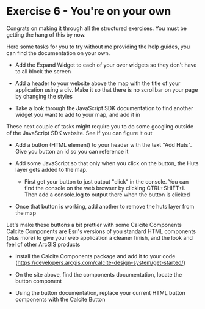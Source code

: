 # Exercise 6 - You're on your own

Congrats on making it through all the structured exercises. You must be getting the hang of this by now.

Here some tasks for you to try without me providing the help guides, you can find the documentation on your own.

 - Add the Expand Widget to each of your over widgets so they don't have to all block the screen

 - Add a header to your website above the map with the title of your application using a div. Make it so that there is no scrollbar on your page by changing the styles

 - Take a look through the JavaScript SDK documentation to find another widget you want to add to your map, and add it in

These next couple of tasks might require you to do some googling outside of the JavaScript SDK website. See if you can figure it out

 - Add a button (HTML element) to your header with the text "Add Huts". Give you button an id so you can reference it

 - Add some JavaScript so that only when you click on the button, the Huts layer gets added to the map.
      - First get your button to just output "click" in the console. You can find the console on the web browser by clicking CTRL+SHIFT+I. Then add a console.log to output there when the button is clicked
  
 - Once that button is working, add another to remove the huts layer from the map

Let's make these buttons a bit prettier with some Calcite Components
Calcite Components are Esri's versions of you standard HTML components (plus more) to give your web application a cleaner finish, and the look and feel of other ArcGIS products

 - Install the Calcite Components package and add it to your code (https://developers.arcgis.com/calcite-design-system/get-started/)

 - On the site above, find the components documentation, locate the button component

 - Using the button documentation, replace your current HTML button components with the Calcite Button

